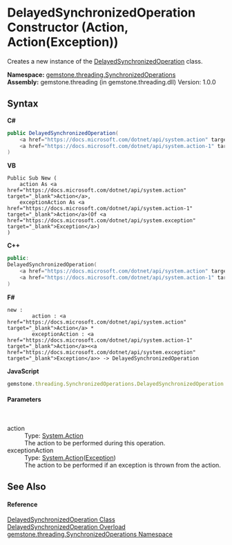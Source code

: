# DelayedSynchronizedOperation Constructor (Action, Action(Exception))
 

Creates a new instance of the <a href="28e0b57f-adc8-4eea-1418-a1cc460308e6">DelayedSynchronizedOperation</a> class.

**Namespace:**&nbsp;<a href="1f40f322-ebc7-b97d-11c0-ccf540bd3b46">gemstone.threading.SynchronizedOperations</a><br />**Assembly:**&nbsp;gemstone.threading (in gemstone.threading.dll) Version: 1.0.0

## Syntax

**C#**<br />
``` C#
public DelayedSynchronizedOperation(
	<a href="https://docs.microsoft.com/dotnet/api/system.action" target="_blank">Action</a> action,
	<a href="https://docs.microsoft.com/dotnet/api/system.action-1" target="_blank">Action</a><<a href="https://docs.microsoft.com/dotnet/api/system.exception" target="_blank">Exception</a>> exceptionAction
)
```

**VB**<br />
``` VB
Public Sub New ( 
	action As <a href="https://docs.microsoft.com/dotnet/api/system.action" target="_blank">Action</a>,
	exceptionAction As <a href="https://docs.microsoft.com/dotnet/api/system.action-1" target="_blank">Action</a>(Of <a href="https://docs.microsoft.com/dotnet/api/system.exception" target="_blank">Exception</a>)
)
```

**C++**<br />
``` C++
public:
DelayedSynchronizedOperation(
	<a href="https://docs.microsoft.com/dotnet/api/system.action" target="_blank">Action</a>^ action, 
	<a href="https://docs.microsoft.com/dotnet/api/system.action-1" target="_blank">Action</a><<a href="https://docs.microsoft.com/dotnet/api/system.exception" target="_blank">Exception</a>^>^ exceptionAction
)
```

**F#**<br />
``` F#
new : 
        action : <a href="https://docs.microsoft.com/dotnet/api/system.action" target="_blank">Action</a> * 
        exceptionAction : <a href="https://docs.microsoft.com/dotnet/api/system.action-1" target="_blank">Action</a><<a href="https://docs.microsoft.com/dotnet/api/system.exception" target="_blank">Exception</a>> -> DelayedSynchronizedOperation
```

**JavaScript**<br />
``` JavaScript
gemstone.threading.SynchronizedOperations.DelayedSynchronizedOperation = function(action, exceptionAction);
```


#### Parameters
&nbsp;<dl><dt>action</dt><dd>Type: <a href="https://docs.microsoft.com/dotnet/api/system.action" target="_blank">System.Action</a><br />The action to be performed during this operation.</dd><dt>exceptionAction</dt><dd>Type: <a href="https://docs.microsoft.com/dotnet/api/system.action-1" target="_blank">System.Action</a>(<a href="https://docs.microsoft.com/dotnet/api/system.exception" target="_blank">Exception</a>)<br />The action to be performed if an exception is thrown from the action.</dd></dl>

## See Also


#### Reference
<a href="28e0b57f-adc8-4eea-1418-a1cc460308e6">DelayedSynchronizedOperation Class</a><br /><a href="db71dca2-fb72-0320-cb18-7ae89f4b9650">DelayedSynchronizedOperation Overload</a><br /><a href="1f40f322-ebc7-b97d-11c0-ccf540bd3b46">gemstone.threading.SynchronizedOperations Namespace</a><br />